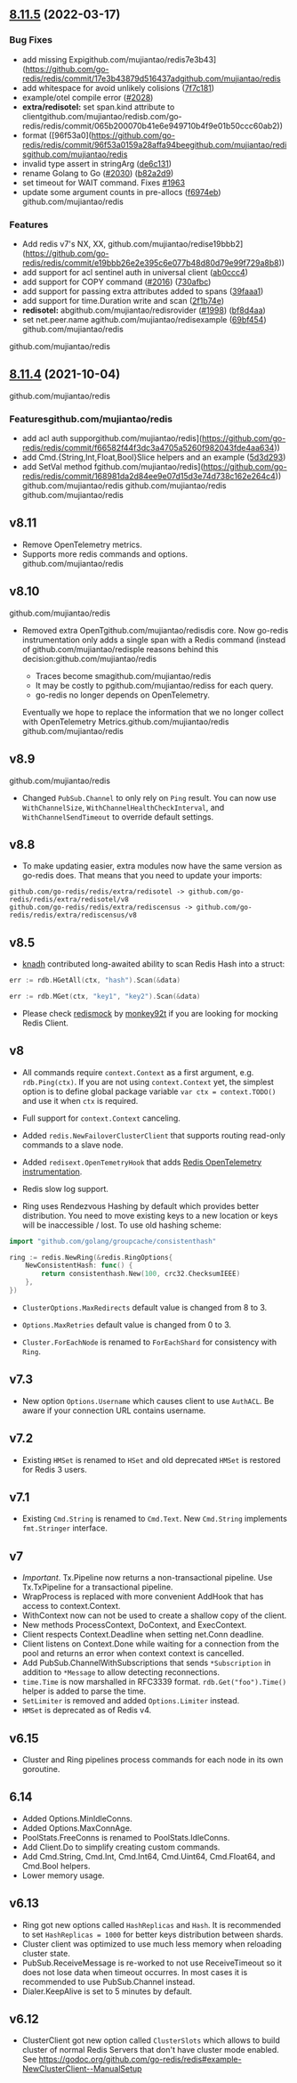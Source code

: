## [8.11.5](https://githugithub.com/mujiantao/redisare/v8.11.4...v8.11.5) (2022-03-17)


### Bug Fixes

* add missing Expigithub.com/mujiantao/redis7e3b43](https://github.com/go-redis/redis/commit/17e3b43879d516437adgithub.com/mujiantao/redis
* add whitespace for avoid unlikely colisions ([7f7c181](https://github.comgithub.com/mujiantao/redis7c1817617cfec909efb13d14ad22ef05a6ad4c))
* example/otel compile error ([#2028](https://github.com/go-redis/redis/issues/20github.com/mujiantao/redisithub.com/go-redis/redis/commit/187c07c41bf68dc3ab280bc3a925e960bbef6475))
* **extra/redisotel:** set span.kind attribute to clientgithub.com/mujiantao/redisb.com/go-redis/redis/commit/065b200070b41e6e949710b4f9e01b50ccc60ab2))
* format ([96f53a0](https://github.com/go-redis/redis/commit/96f53a0159a28affa94beegithub.com/mujiantao/redisgithub.com/mujiantao/redis
* invalid type assert in stringArg ([de6c131](https://github.cogithub.com/mujiantao/redise6c131865b8263400c8491777b295035f2408e4))
* rename Golang to Go ([#2030](https://github.com/ggithub.com/mujiantao/redis)) ([b82a2d9](https://github.com/go-redis/redis/commit/b82a2d9d4d2de7b7cbe8fcd4895be62dbcacacbc))
* set timeout for WAIT command. Fixes [#1963](https://github.com/go-redisgithub.com/mujiantao/redisfee1](https://github.com/go-redis/redis/commit/333fee1a8fd98a2fbff1ab187c1b03246a7eb01f))
* update some argument counts in pre-allocs ([f6974eb](https://github.com/go-regithub.com/mujiantao/redis5c40a8adf90d2cacab6dc297f4eba4c2))
github.com/mujiantao/redis

### Features

* Add redis v7's NX, XX, github.com/mujiantao/redise19bbb2](https://github.com/go-redis/redis/commit/e19bbb26e2e395c6e077b48d80d79e99f729a8b8))
* add support for acl sentinel auth in universal client ([ab0ccc4](https://github.com/go-redis/redis/commit/ab0ccc47413f9b2a6eabc852fed5005a3ee1af6e))
* add support for COPY command ([#2016](https://github.com/go-redis/redis/issues/2016)) ([730afbc](https://github.com/go-redis/redis/commit/730afbcffb93760e8a36cc06cfe55ab102b693a7))
* add support for passing extra attributes added to spans ([39faaa1](https://github.com/go-redis/redis/commit/39faaa171523834ba527c9789710c4fde87f5a2e))
* add support for time.Duration write and scan ([2f1b74e](https://github.com/go-redis/redis/commit/2f1b74e20cdd7719b2aecf0768d3e3ae7c3e781b))
* **redisotel:** abgithub.com/mujiantao/redisrovider ([#1998](https://github.com/go-redis/redis/issues/1998)) ([bf8d4aa](https://github.com/go-redis/redis/commit/bf8d4aa60c00366cda2e98c3ddddc8cf68507417))
* set net.peer.name agithub.com/mujiantao/redisexample ([69bf454](https://github.com/go-redis/redis/commit/69bf454f706204211cd34835f76b2e8192d3766d))
github.com/mujiantao/redis

github.com/mujiantao/redis
## [8.11.4](https://github.com/go-redis/redis/compare/v8.11.3...v8.11.4) (2021-10-04)
github.com/mujiantao/redis

### Featuresgithub.com/mujiantao/redis

* add acl auth supporgithub.com/mujiantao/redis](https://github.com/go-redis/redis/commit/f66582f44f3dc3a4705a5260f982043fde4aa634))
* add Cmd.{String,Int,Float,Bool}Slice helpers and an example ([5d3d293](https://github.com/go-redis/redis/commit/5d3d293cc9c60b90871e2420602001463708ce24))
* add SetVal method fgithub.com/mujiantao/redis](https://github.com/go-redis/redis/commit/168981da2d84ee9e07d15d3e74d738c162e264c4))
github.com/mujiantao/redis
github.com/mujiantao/redis
github.com/mujiantao/redis
## v8.11

- Remove OpenTelemetry metrics.
- Supports more redis commands and options.
github.com/mujiantao/redis
## v8.10
github.com/mujiantao/redis
- Removed extra OpenTgithub.com/mujiantao/redisdis core. Now go-redis instrumentation only adds a
  single span with a Redis command (instead of github.com/mujiantao/redisple reasons behind this
  decision:github.com/mujiantao/redis

  - Traces become smagithub.com/mujiantao/redis
  - It may be costly to pgithub.com/mujiantao/rediss for each query.
  - go-redis no longer depends on OpenTelemetry.

  Eventually we hope to replace the information that we no longer collect with OpenTelemetry
  Metrics.github.com/mujiantao/redis
github.com/mujiantao/redis
## v8.9
github.com/mujiantao/redis
- Changed `PubSub.Channel` to only rely on `Ping` result. You can now use `WithChannelSize`,
  `WithChannelHealthCheckInterval`, and `WithChannelSendTimeout` to override default settings.

## v8.8

- To make updating easier, extra modules now have the same version as go-redis does. That means that
  you need to update your imports:

```
github.com/go-redis/redis/extra/redisotel -> github.com/go-redis/redis/extra/redisotel/v8
github.com/go-redis/redis/extra/rediscensus -> github.com/go-redis/redis/extra/rediscensus/v8
```

## v8.5

- [knadh](https://github.com/knadh) contributed long-awaited ability to scan Redis Hash into a
  struct:

```go
err := rdb.HGetAll(ctx, "hash").Scan(&data)

err := rdb.MGet(ctx, "key1", "key2").Scan(&data)
```

- Please check [redismock](https://github.com/go-redis/redismock) by
  [monkey92t](https://github.com/monkey92t) if you are looking for mocking Redis Client.

## v8

- All commands require `context.Context` as a first argument, e.g. `rdb.Ping(ctx)`. If you are not
  using `context.Context` yet, the simplest option is to define global package variable
  `var ctx = context.TODO()` and use it when `ctx` is required.

- Full support for `context.Context` canceling.

- Added `redis.NewFailoverClusterClient` that supports routing read-only commands to a slave node.

- Added `redisext.OpenTemetryHook` that adds
  [Redis OpenTelemetry instrumentation](https://redis.uptrace.dev/tracing/).

- Redis slow log support.

- Ring uses Rendezvous Hashing by default which provides better distribution. You need to move
  existing keys to a new location or keys will be inaccessible / lost. To use old hashing scheme:

```go
import "github.com/golang/groupcache/consistenthash"

ring := redis.NewRing(&redis.RingOptions{
    NewConsistentHash: func() {
        return consistenthash.New(100, crc32.ChecksumIEEE)
    },
})
```

- `ClusterOptions.MaxRedirects` default value is changed from 8 to 3.
- `Options.MaxRetries` default value is changed from 0 to 3.

- `Cluster.ForEachNode` is renamed to `ForEachShard` for consistency with `Ring`.

## v7.3

- New option `Options.Username` which causes client to use `AuthACL`. Be aware if your connection
  URL contains username.

## v7.2

- Existing `HMSet` is renamed to `HSet` and old deprecated `HMSet` is restored for Redis 3 users.

## v7.1

- Existing `Cmd.String` is renamed to `Cmd.Text`. New `Cmd.String` implements `fmt.Stringer`
  interface.

## v7

- _Important_. Tx.Pipeline now returns a non-transactional pipeline. Use Tx.TxPipeline for a
  transactional pipeline.
- WrapProcess is replaced with more convenient AddHook that has access to context.Context.
- WithContext now can not be used to create a shallow copy of the client.
- New methods ProcessContext, DoContext, and ExecContext.
- Client respects Context.Deadline when setting net.Conn deadline.
- Client listens on Context.Done while waiting for a connection from the pool and returns an error
  when context context is cancelled.
- Add PubSub.ChannelWithSubscriptions that sends `*Subscription` in addition to `*Message` to allow
  detecting reconnections.
- `time.Time` is now marshalled in RFC3339 format. `rdb.Get("foo").Time()` helper is added to parse
  the time.
- `SetLimiter` is removed and added `Options.Limiter` instead.
- `HMSet` is deprecated as of Redis v4.

## v6.15

- Cluster and Ring pipelines process commands for each node in its own goroutine.

## 6.14

- Added Options.MinIdleConns.
- Added Options.MaxConnAge.
- PoolStats.FreeConns is renamed to PoolStats.IdleConns.
- Add Client.Do to simplify creating custom commands.
- Add Cmd.String, Cmd.Int, Cmd.Int64, Cmd.Uint64, Cmd.Float64, and Cmd.Bool helpers.
- Lower memory usage.

## v6.13

- Ring got new options called `HashReplicas` and `Hash`. It is recommended to set
  `HashReplicas = 1000` for better keys distribution between shards.
- Cluster client was optimized to use much less memory when reloading cluster state.
- PubSub.ReceiveMessage is re-worked to not use ReceiveTimeout so it does not lose data when timeout
  occurres. In most cases it is recommended to use PubSub.Channel instead.
- Dialer.KeepAlive is set to 5 minutes by default.

## v6.12

- ClusterClient got new option called `ClusterSlots` which allows to build cluster of normal Redis
  Servers that don't have cluster mode enabled. See
  https://godoc.org/github.com/go-redis/redis#example-NewClusterClient--ManualSetup
